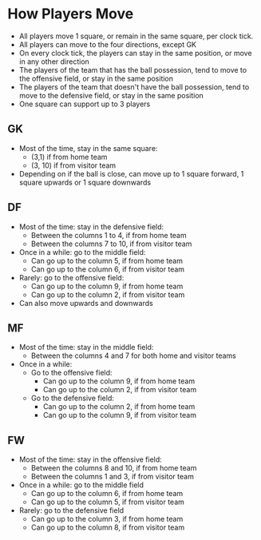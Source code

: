 # How Players Move

- All players move 1 square, or remain in the same square, per clock tick.
- All players can move to the four directions, except GK
- On every clock tick, the players can stay in the same position, or move in any other direction
- The players of the team that has the ball possession, tend to move to the offensive field, or stay in the same position
- The players of the team that doesn't have the ball possession, tend to move to the defensive field, or stay in the same position
- One square can support up to 3 players

## GK

- Most of the time, stay in the same square:
  - (3,1) if from home team
  - (3, 10) if from visitor team
- Depending on if the ball is close, can move up to 1 square forward, 1 square upwards or 1 square downwards

## DF

- Most of the time: stay in the defensive field:
  - Between the columns 1 to 4, if from home team
  - Between the columns 7 to 10, if from visitor team
- Once in a while: go to the middle field:
  - Can go up to the column 5, if from home team
  - Can go up to the column 6, if from visitor team
- Rarely: go to the offensive field:
  - Can go up to the column 9, if from home team
  - Can go up to the column 2, if from visitor team
- Can also move upwards and downwards

## MF

- Most of the time: stay in the middle field:
  - Between the columns 4 and 7 for both home and visitor teams
- Once in a while:
  - Go to the offensive field:
    - Can go up to the column 9, if from home team
    - Can go up to the column 2, if from visitor team
  - Go to the defensive field:
    - Can go up to the column 2, if from home team
    - Can go up to the column 9, if from visitor team

## FW

- Most of the time: stay in the offensive field:
  - Between the columns 8 and 10, if from home team
  - Between the columns 1 and 3, if from visitor team
- Once in a while: go to the middle field
  - Can go up to the column 6, if from home team
  - Can go up to the column 5, if from visitor team
- Rarely: go to the defensive field
  - Can go up to the column 3, if from home team
  - Can go up to the column 8, if from visitor team

